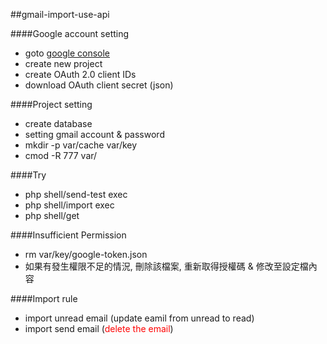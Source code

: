 ##gmail-import-use-api

####Google account setting
- goto [google console](https://console.developers.google.com/apis/credentials)
- create new project
- create OAuth 2.0 client IDs
- download OAuth client secret (json)

####Project setting
- create database
- setting gmail account & password
- mkdir -p var/cache var/key
- cmod -R 777 var/

####Try
- php shell/send-test exec
- php shell/import exec
- php shell/get

####Insufficient Permission
- rm var/key/google-token.json
- 如果有發生權限不足的情況, 刪除該檔案, 重新取得授權碼 & 修改至設定檔內容

####Import rule
- import unread email (update eamil from unread to read)
- import send email (<font color="red">delete the email</font>)
